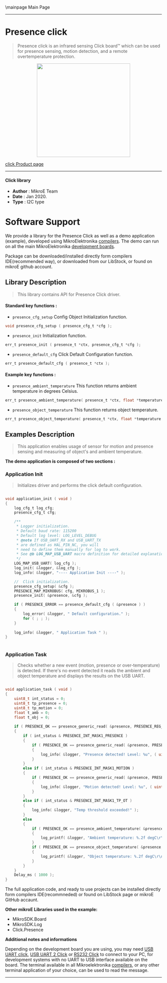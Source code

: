 \mainpage Main Page
 
---
# Presence click

> Presence click is an infrared sensing Click board™ which can be used for presence sensing, motion detection, and a remote overtemperature protection. 

<p align="center">
  <img src="https://download.mikroe.com/images/click_for_ide/presence_click.png" height=300px>
</p>

[click Product page](https://www.mikroe.com/presence-click)

---


#### Click library 

- **Author**        : MikroE Team
- **Date**          : Jan 2020.
- **Type**          : I2C type


# Software Support

We provide a library for the Presence Click 
as well as a demo application (example), developed using MikroElektronika 
[compilers](https://shop.mikroe.com/compilers). 
The demo can run on all the main MikroElektronika [development boards](https://shop.mikroe.com/development-boards).

Package can be downloaded/installed directly form compilers IDE(recommended way), or downloaded from our LibStock, or found on mikroE github account. 

## Library Description

> This library contains API for Presence Click driver.

#### Standard key functions :

- `presence_cfg_setup` Config Object Initialization function.
```c
void presence_cfg_setup ( presence_cfg_t *cfg ); 
```

- `presence_init` Initialization function.
```c
err_t presence_init ( presence_t *ctx, presence_cfg_t *cfg );
```

- `presence_default_cfg` Click Default Configuration function.
```c
err_t presence_default_cfg ( presence_t *ctx );
```

#### Example key functions :

- `presence_ambient_temperature` This function returns ambient temperature in degrees Celsius.
```c
err_t presence_ambient_temperature( presence_t *ctx, float *temperature )
```

- `presence_object_temperature` This function returns object temperature.
```c
err_t presence_object_temperature( presence_t *ctx, float *temperature );
```

## Examples Description

> This application enables usage of sensor for motion and presence sensing and measuring of object's and ambient temperature.

**The demo application is composed of two sections :**

### Application Init 

> Initializes driver and performs the click default configuration.

```c

void application_init ( void )
{
    log_cfg_t log_cfg;
    presence_cfg_t cfg;

    /** 
     * Logger initialization.
     * Default baud rate: 115200
     * Default log level: LOG_LEVEL_DEBUG
     * @note If USB_UART_RX and USB_UART_TX 
     * are defined as HAL_PIN_NC, you will 
     * need to define them manually for log to work. 
     * See @b LOG_MAP_USB_UART macro definition for detailed explanation.
     */
    LOG_MAP_USB_UART( log_cfg );
    log_init( &logger, &log_cfg );
    log_info( &logger, "---- Application Init ----" );

    //  Click initialization.
    presence_cfg_setup( &cfg );
    PRESENCE_MAP_MIKROBUS( cfg, MIKROBUS_1 );
    presence_init( &presence, &cfg );

    if ( PRESENCE_ERROR == presence_default_cfg ( &presence ) )
    {
        log_error( &logger, " Default configuration." );
        for ( ; ; );
    }
    
    log_info( &logger, " Application Task " );
}
  
```

### Application Task

> Checks whether a new event (motion, presence or over-temperature) is detected. 
If there's no event detected it reads the ambient and object temperature and displays the results on the USB UART.

```c

void application_task ( void )
{
    uint8_t int_status = 0;
    uint8_t tp_presence = 0;
    uint8_t tp_motion = 0;
    float t_amb = 0;
    float t_obj = 0;
    
    if ( PRESENCE_OK == presence_generic_read( &presence, PRESENCE_REG_INTERRUPT_STATUS, &int_status, 1 ) )
    {
        if ( int_status & PRESENCE_INT_MASK1_PRESENCE )
        {
            if ( PRESENCE_OK == presence_generic_read( &presence, PRESENCE_REG_TP_PRESENCE, &tp_presence, 1 ) )
            {
                log_info( &logger, "Presence detected! Level: %u", ( uint16_t ) tp_presence );
            }
        }
        else if ( int_status & PRESENCE_INT_MASK1_MOTION )
        {
            if ( PRESENCE_OK == presence_generic_read( &presence, PRESENCE_REG_TP_MOTION, &tp_motion, 1 ) )
            {
                log_info( &logger, "Motion detected! Level: %u", ( uint16_t ) tp_motion );
            }
        }
        else if ( int_status & PRESENCE_INT_MASK1_TP_OT )
        {
            log_info( &logger, "Temp threshold exceeded!" );
        }
        else
        {
            if ( PRESENCE_OK == presence_ambient_temperature( &presence, &t_amb ) )
            {
                log_printf( &logger, "Ambient temperature: %.2f degC\r\n", t_amb );
            }
            if ( PRESENCE_OK == presence_object_temperature( &presence, &t_obj ) )
            {
                log_printf( &logger, "Object temperature: %.2f degC\r\n\n", t_obj );
            }
        }
    }
    Delay_ms ( 1000 );
}

```

The full application code, and ready to use projects can be  installed directly form compilers IDE(recommneded) or found on LibStock page or mikroE GitHub accaunt.

**Other mikroE Libraries used in the example:** 

- MikroSDK.Board
- MikroSDK.Log
- Click.Presence

**Additional notes and informations**

Depending on the development board you are using, you may need 
[USB UART click](https://shop.mikroe.com/usb-uart-click), 
[USB UART 2 Click](https://shop.mikroe.com/usb-uart-2-click) or 
[RS232 Click](https://shop.mikroe.com/rs232-click) to connect to your PC, for 
development systems with no UART to USB interface available on the board. The 
terminal available in all Mikroelektronika 
[compilers](https://shop.mikroe.com/compilers), or any other terminal application 
of your choice, can be used to read the message.



---